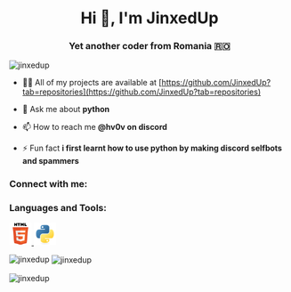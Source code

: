 <h1 align="center">Hi 👋, I'm JinxedUp</h1>
<h3 align="center">Yet another coder from Romania 🇷🇴</h3>

<p align="left"> <img src="https://komarev.com/ghpvc/?username=jinxedup&label=Profile%20views&color=0e75b6&style=flat" alt="jinxedup" /> </p>

- 👨‍💻 All of my projects are available at [https://github.com/JinxedUp?tab=repositories](https://github.com/JinxedUp?tab=repositories)

- 💬 Ask me about **python**

- 📫 How to reach me **@hv0v on discord**

- ⚡ Fun fact **i first learnt how to use python by making discord selfbots and spammers**

<h3 align="left">Connect with me:</h3>
<p align="left">
</p>

<h3 align="left">Languages and Tools:</h3>
<p align="left"> <a href="https://www.w3.org/html/" target="_blank" rel="noreferrer"> <img src="https://raw.githubusercontent.com/devicons/devicon/master/icons/html5/html5-original-wordmark.svg" alt="html5" width="40" height="40"/> </a> <a href="https://www.python.org" target="_blank" rel="noreferrer"> <img src="https://raw.githubusercontent.com/devicons/devicon/master/icons/python/python-original.svg" alt="python" width="40" height="40"/> </a> </p>

<p><img align="left" src="https://github-readme-stats.vercel.app/api/top-langs?username=jinxedup&show_icons=true&locale=en&layout=compact" alt="jinxedup" /></p>

<p>&nbsp;<img align="center" src="https://github-readme-stats.vercel.app/api?username=jinxedup&show_icons=true&locale=en" alt="jinxedup" /></p>

<p><img align="center" src="https://github-readme-streak-stats.herokuapp.com/?user=jinxedup&" alt="jinxedup" /></p>
